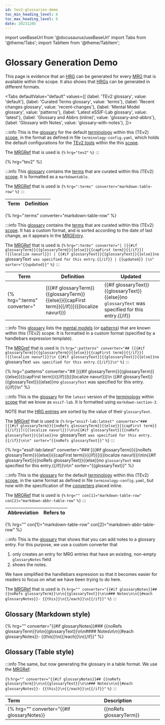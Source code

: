 ```yaml
---
id: tev2-glossaries-demo
toc_min_heading_level: 6
toc_max_heading_level: 6
date: 20231205
---
```


import useBaseUrl from '@docusaurus/useBaseUrl'
import Tabs from '@theme/Tabs';
import TabItem from '@theme/TabItem';

# Glossary Generation Demo

This page is evidence that an [HRG](@) can be generated for every [MRG](@) that is available within the scope. It also shows that [HRGs](@) can be generated in different formats.

<Tabs
  defaultValue="default"
  values={[
    {label: 'TEv2 glossary',               value: 'default'},
    {label: 'Curated Terms glossary',      value: 'terms'},
    {label: 'Recent changes glossary',     value: 'recent-changes'},
    {label: 'Mental Model glossary',       value: 'patterns'},
    {label: 'Latest eSSIF-Lab glossary',   value: 'latest'},
    {label: 'Glossary and Abbrs (inline)', value: 'glossary-and-abbrs'},
    {label: 'Glossary with Notes',         value: 'glossary-with-notes'},
  ]}>

<TabItem value="default">

:::info
This is the [glossary](@) for the default [terminology](@) within this (TEv2) [scope](@), in the format as defined in file `terminology-config.yaml`, which holds the default configurations for the [TEv2 tools](@) within the this [scope](@).

The [MRGRef](@) that is used is `{%` `hrg="tev2"` `%}`
:::

{% hrg="tev2" %}

</TabItem>

<TabItem value="terms">

:::info
This [glossary](@) contains the [terms](@) that are curated within this (TEv2) [scope](@). It is formatted as a `markdowntable`.

The [MRGRef](@) that is used is `{%` `hrg=":terms" converter="markdown-table-row"` `%}`
:::

| Term | Definition |
| ---- | ---------- |
{% hrg=":terms" converter="markdown-table-row" %}

</TabItem>

<TabItem value="recent-changes">

:::info
This [glossary](@) contains the [terms](@) that are curated within this (TEv2) [scope](@). It has a custom format, and is sorted according to the date of last change, as it appears in the [MRGEntry](@).

The [MRGRef](@) that is used is `{%` `hrg=":terms" converter="| [{{#if glossaryTerm}}{{glossaryTerm}}{{else}}{{capFirst term}}{{/if}}]({{localize navurl}}) | {{#if glossaryText}}{{glossaryText}}{{else}}no `glossaryText` was specified for this entry.{{/if}} | {{updated}} |\n" sorter="{{updated}}"` `%}`
:::

| Term | Definition | Updated |
| ---- | ---------- | ------- |
{% hrg=":terms" converter="| [{{#if glossaryTerm}}{{glossaryTerm}}{{else}}{{capFirst term}}{{/if}}]({{localize navurl}}) | {{#if glossaryText}}{{glossaryText}}{{else}}no `glossaryText` was specified for this entry.{{/if}} | {{updated}} |\n" sorter="{{updated}}" %}

</TabItem>

<TabItem value="patterns">

:::info
This [glossary](@) lists the [mental models](@) (or [patterns](@)) that are known within this (TEv2) scope. It is formatted in a custom format (specified by a handlebars expression template).

The [MRGref](@) that is used is `{%` `hrg=":patterns" converter="## [{{#if glossaryTerm}}{{glossaryTerm}}{{else}}{{capFirst term}}{{/if}}]({{localize navurl}})\n
{{#if glossaryText}}{{glossaryText}}{{else}}no `glossaryText` was specified for this entry.{{/if}}\n"` `%}`
:::

{% hrg=":patterns" converter="## [{{#if glossaryTerm}}{{glossaryTerm}}{{else}}{{capFirst term}}{{/if}}]({{localize navurl}})\n
{{#if glossaryText}}{{glossaryText}}{{else}}no `glossaryText` was specified for this entry.{{/if}}\n" %}

</TabItem>

<TabItem value="latest">

:::info
This is the [glossary](@) for the `latest` version of the [terminology](@) within [scope](@) that we know as `essif-lab`. It is formatted using `markdown-section-3`.

NOTE that the [HRG entries](@) are sorted by the value of their `glossaryText`.

The [MRGref](@) that is used is `{%` `hrg="essif-lab:latest" converter="### [{{#if glossaryTerm}}{{noRefs glossaryTerm}}{{else}}{{capFirst term}}{{/if}}]({{localize navurl}})\n\n{{#if glossaryText}}{{noRefs glossaryText}}{{else}}no `glossaryText` was specified for this entry.{{/if}}\n\n" sorter="{{noRefs glossaryText}}"` `%}`
:::

{% hrg="essif-lab:latest" converter="### [{{#if glossaryTerm}}{{noRefs glossaryTerm}}{{else}}{{capFirst term}}{{/if}}]({{localize navurl}})\n\n{{#if glossaryText}}{{noRefs glossaryText}}{{else}}no `glossaryText` was specified for this entry.{{/if}}\n\n" sorter="{{glossaryText}}" %}

</TabItem>

<TabItem value="glossary-and-abbrs">

:::info
This is the [glossary](@) for the default [terminology](@) within this (TEv2) [scope](@), in the same format as defined in file `terminology-config.yaml`, but now with the specification of the [converters](@) placed inline.

The [MRGRef](@) that is used is `{%` `hrg="" con[1]="markdown-table-row" con[2]="markdown-abbr-table-row"` `%}`
:::

| Abbreviation | Refers to |
| ------------ | --------- |
{% hrg="" con[1]="markdown-table-row" con[2]="markdown-abbr-table-row" %}

</TabItem>

<TabItem value="glossary-with-notes">

:::info
This is the [glossary](@) that shows that you can add notes to a glossary entry.
For this purpose, we use a custom converter that

1. only creates an entry for MRG entries that have an existing, non-empty `glossaryNotes` field
2. shows the notes.

We have simplified the handlebars expression so that it becomes easier for readers to focus on what we have been trying to do here.

The [MRGRef](@) that is used is `{%` `hrg="" converter="{{#if glossaryNotes}}## {{noRefs glossaryTerm}}\n\n{{glossaryText}}\n\n### Notes\n\n{{#each glossaryNotes}}- {{this}}\n{{/each}}\n{{/if}}"` `%}`
:::

## Glossary (Markdown style)

{% hrg="" converter="{{#if glossaryNotes}}### {{noRefs glossaryTerm}}\n\n{{glossaryText}}\n\n#### Notes\n\n{{#each glossaryNotes}}- {{this}}\n{{/each}}\n{{/if}}" %}

## Glossary (Table style)

:::info
The same, but now generating the glossary in a table format. We use the [MRGRef](@):

`{%` `hrg="" converter="{{#if glossaryNotes}}## {{noRefs glossaryTerm}}\n\n{{glossaryText}}\n\n### Notes\n\n{{#each glossaryNotes}}- {{this}}\n{{/each}}\n{{/if}}"` `%}`
:::

| Term | Description |
| :--- | :---------- |
{% hrg="" converter="{{#if glossaryNotes}}| {{noRefs glossaryTerm}} | {{glossaryText}}{{#if glossaryNotes}}<br/><br/>**Notes**\n\n<ul>{{#each glossaryNotes}}\n<li>{{this}}</li>{{/each}}\n</ul>{{/if}} |\n{{/if}}

</TabItem>

</Tabs>
